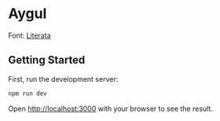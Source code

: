 # Aygul

Font: [Literata](https://www.fontshare.com/fonts/literata)


## Getting Started

First, run the development server:

```bash
npm run dev
```

Open [http://localhost:3000](http://localhost:3000) with your browser to see the result.


